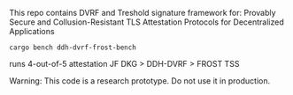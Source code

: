 This repo contains DVRF and Treshold signature framework for: Provably Secure and Collusion-Resistant TLS Attestation Protocols for Decentralized Applications

```
cargo bench ddh-dvrf-frost-bench  
``` 
runs 4-out-of-5 attestation JF DKG > DDH-DVRF > FROST TSS

Warning: This code is a research prototype. Do not use it in production.

